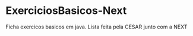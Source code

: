 # ExerciciosBasicos-Next
Ficha exercicos basicos em java.
Lista feita pela CESAR junto com a NEXT




